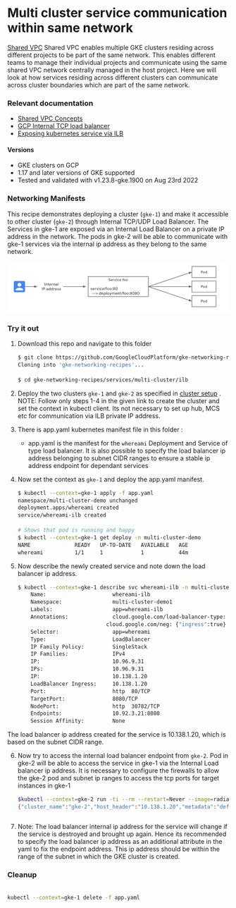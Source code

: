 # Multi cluster service communication within same network

[Shared VPC](https://cloud.google.com/kubernetes-engine/docs/how-to/cluster-shared-vpc#managing_firewall_resources) Shared VPC enables multiple GKE clusters residing across different projects to be part of the same network. This enables different teams to manage their individual projects and communicate using the same shared VPC network centrally managed in the host project. Here we will look at how services residing across different clusters can communicate across cluster boundaries which are part of the same network.  

### Relevant documentation

- [Shared VPC Concepts](https://cloud.google.com/kubernetes-engine/docs/concepts/multi-cluster-services)
- [GCP Internal TCP load balancer](https://cloud.google.com/load-balancing/docs/internal)
- [Exposing kubernetes service via ILB](https://cloud.google.com/kubernetes-engine/docs/how-to/internal-load-balancing#create)

#### Versions

- GKE clusters on GCP
- 1.17 and later versions of GKE supported
- Tested and validated with v1.23.8-gke.1900 on Aug 23rd 2022

### Networking Manifests

This recipe demonstrates deploying a cluster (`gke-1`) and make it accessible to other cluster (`gke-2`) through Internal TCP/UDP Load Balancer. The Services in gke-1 are exposed via an Internal Load Balancer on a private IP address in the network. The pods in gke-2 will be able to communicate with gke-1 services via the internal ip address as they belong to the same network. 

![basic multi-cluster communication via ilb](../../../images/internal-lb-service.png)



### Try it out

1. Download this repo and navigate to this folder

    ```sh
    $ git clone https://github.com/GoogleCloudPlatform/gke-networking-recipes.git
    Cloning into 'gke-networking-recipes'...

    $ cd gke-networking-recipes/services/multi-cluster/ilb
    ```

2. Deploy the two clusters `gke-1` and `gke-2` as specified in [cluster setup](../../../cluster-setup.md) . 
NOTE: Follow only steps 1-4 in the given link to create the cluster and set the context in kubectl client. Its not necessary to set up hub, MCS etc for communication
via ILB private IP address.

3. There is app.yaml kubernetes manifest file in this folder :

    - app.yaml is the manifest for the `whereami` Deployment and Service of type load balancer. It is also possible to specify the load balancer ip address belonging to subnet CIDR ranges to ensure a stable
    ip address endpoint for dependant services
  

4. Now set the context as `gke-1` and deploy the app.yaml manifest. 

    ```bash
    $ kubectl --context=gke-1 apply -f app.yaml
    namespace/multi-cluster-demo unchanged
    deployment.apps/whereami created
    service/whereami-ilb created

    # Shows that pod is running and happy
    $ kubectl --context=gke-1 get deploy -n multi-cluster-demo
    NAME              READY   UP-TO-DATE   AVAILABLE   AGE
    whereami          1/1     1            1           44m
    ```


5. Now describe the newly created service and note down the load balancer ip address.

    ```bash
    $ kubectl --context=gke-1 describe svc whereami-ilb -n multi-cluster-demo
        Name:                     whereami-ilb
        Namespace:                multi-cluster-demo1
        Labels:                   app=whereami-ilb
        Annotations:              cloud.google.com/load-balancer-type: Internal
                                cloud.google.com/neg: {"ingress":true}
        Selector:                 app=whereami
        Type:                     LoadBalancer
        IP Family Policy:         SingleStack
        IP Families:              IPv4
        IP:                       10.96.9.31
        IPs:                      10.96.9.31
        IP:                       10.138.1.20
        LoadBalancer Ingress:     10.138.1.20
        Port:                     http  80/TCP
        TargetPort:               8080/TCP
        NodePort:                 http  30782/TCP
        Endpoints:                10.92.3.21:8080
        Session Affinity:         None
    ```

The load balancer ip address created for the service is 10.138.1.20, which is based on the subnet CIDR range.

6. Now try to access the internal load balancer endpoint from `gke-2`. Pod in gke-2 will be able to access the service in gke-1 via the Internal Load balancer ip address. It is necessary to configure the firewalls to allow the gke-2 pod and subnet ip ranges to access the tcp ports for target instances in gke-1

    ```bash
    $kubectl --context=gke-2 run -ti --rm --restart=Never --image=radial/busyboxplus:curl shell-$RANDOM --  curl 10.138.1.20
    {"cluster_name":"gke-2","host_header":"10.138.1.20","metadata":"default-backend","node_name":"gke-gke-2-default-pool-8f72419f-zb6c.us-west1-a.c.kishorerjbloom.internal","pod_name":"whereami-6f467cb4d5-mvhpr","pod_name_emoji":"🇸🇪","project_id":"kishorerjbloom","timestamp":"2022-11-16T07:02:16","zone":"us-west1-a"}
    ```

    ```
7. Note: The load balancer internal ip address for the service will change if the service is destroyed and brought up again. Hence its recommended to specify the load balancer ip address as an additional attribute in the yaml to fix the endpoint address. This ip address should be within the range of the subnet in which the GKE cluster is created.
### Cleanup

```sh

kubectl --context=gke-1 delete -f app.yaml
```
